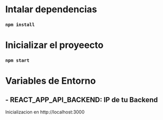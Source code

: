 # Intalar dependencias
### `npm install`

# Inicializar el proyeecto
### `npm start`

# Variables de Entorno
## - REACT_APP_API_BACKEND: IP de tu Backend


Inicializacion en http://localhost:3000

